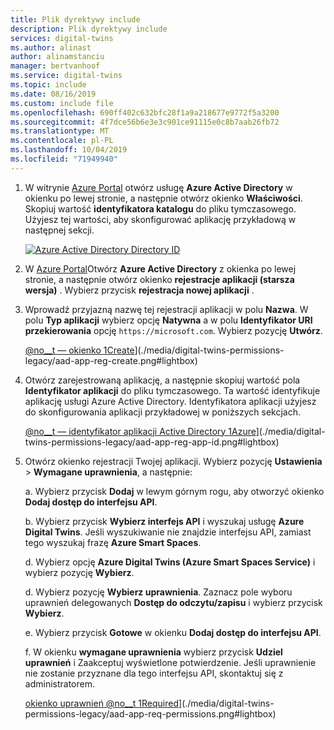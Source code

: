 ```yaml
---
title: Plik dyrektywy include
description: Plik dyrektywy include
services: digital-twins
ms.author: alinast
author: alinamstanciu
manager: bertvanhoof
ms.service: digital-twins
ms.topic: include
ms.date: 08/16/2019
ms.custom: include file
ms.openlocfilehash: 690ff402c632bfc28f1a9a218677e9772f5a3200
ms.sourcegitcommit: 4f7dce56b6e3e3c901ce91115e0c8b7aab26fb72
ms.translationtype: MT
ms.contentlocale: pl-PL
ms.lasthandoff: 10/04/2019
ms.locfileid: "71949940"
---
```

1. W witrynie [Azure Portal](https://portal.azure.com) otwórz usługę **Azure Active Directory** w okienku po lewej stronie, a następnie otwórz okienko **Właściwości**. Skopiuj wartość **identyfikatora katalogu** do pliku tymczasowego. Użyjesz tej wartości, aby skonfigurować aplikację przykładową w następnej sekcji.

    [![Azure Active Directory Directory ID](./media/digital-twins-permissions-legacy/aad-app-reg-tenant.png)](./media/digital-twins-permissions-legacy/aad-app-reg-tenant.png#lightbox)

1. W [Azure Portal](https://portal.azure.com)Otwórz **Azure Active Directory** z okienka po lewej stronie, a następnie otwórz okienko **rejestracje aplikacji (starsza wersja)** . Wybierz przycisk **rejestracja nowej aplikacji** .

1. Wprowadź przyjazną nazwę tej rejestracji aplikacji w polu **Nazwa**. W polu **Typ aplikacji** wybierz opcję **Natywna** a w polu **Identyfikator URI przekierowania** opcję `https://microsoft.com`. Wybierz pozycję **Utwórz**.

    [@no__t — okienko 1Create](./media/digital-twins-permissions-legacy/aad-app-reg-create.png)](./media/digital-twins-permissions-legacy/aad-app-reg-create.png#lightbox)

1.  Otwórz zarejestrowaną aplikację, a następnie skopiuj wartość pola **Identyfikator aplikacji** do pliku tymczasowego. Ta wartość identyfikuje aplikację usługi Azure Active Directory. Identyfikatora aplikacji użyjesz do skonfigurowania aplikacji przykładowej w poniższych sekcjach.

    [@no__t — identyfikator aplikacji Active Directory 1Azure](./media/digital-twins-permissions-legacy/aad-app-reg-app-id.png)](./media/digital-twins-permissions-legacy/aad-app-reg-app-id.png#lightbox)

1. Otwórz okienko rejestracji Twojej aplikacji. Wybierz pozycję **Ustawienia** > **Wymagane uprawnienia**, a następnie:

   a. Wybierz przycisk **Dodaj** w lewym górnym rogu, aby otworzyć okienko **Dodaj dostęp do interfejsu API**.

   b. Wybierz przycisk **Wybierz interfejs API** i wyszukaj usługę **Azure Digital Twins**. Jeśli wyszukiwanie nie znajdzie interfejsu API, zamiast tego wyszukaj frazę **Azure Smart Spaces**.

   d. Wybierz opcję **Azure Digital Twins (Azure Smart Spaces Service)** i wybierz pozycję **Wybierz**.

   d. Wybierz pozycję **Wybierz uprawnienia**. Zaznacz pole wyboru uprawnień delegowanych **Dostęp do odczytu/zapisu** i wybierz przycisk **Wybierz**.

   e. Wybierz przycisk **Gotowe** w okienku **Dodaj dostęp do interfejsu API**.

   f. W okienku **wymagane uprawnienia** wybierz przycisk **Udziel uprawnień** i Zaakceptuj wyświetlone potwierdzenie. Jeśli uprawnienie nie zostanie przyznane dla tego interfejsu API, skontaktuj się z administratorem.

      [okienko uprawnień @no__t 1Required](./media/digital-twins-permissions-legacy/aad-app-req-permissions.png)](./media/digital-twins-permissions-legacy/aad-app-req-permissions.png#lightbox)

 
